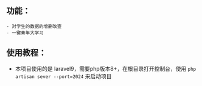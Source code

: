 <!--
 * @Author: 魔法师 2782226338@qq.com
 * @Date: 2024-03-17 14:42:30
 * @LastEditors: 魔法师 2782226338@qq.com
 * @LastEditTime: 2024-03-18 23:31:02
 * @FilePath: \undefinedd:\Lavarel9\student-learning\README.md
 * @Description:
 *
 * Copyright (c) 2024 by 山海云端/魔法师, All Rights Reserved.
-->

## 功能：
    - 对学生的数据的增删改查
    - 一键青年大学习
## 使用教程：

-   本项目使用的是 laravel9，需要php版本8+，在根目录打开控制台，使用 `php artisan sever --port=2024` 来启动项目

